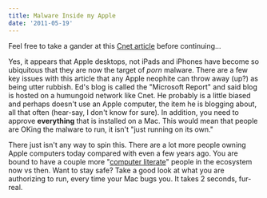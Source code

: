 ```yaml
---
title: Malware Inside my Apple
date: '2011-05-19'
---
```


Feel free to take a gander at this [Cnet
article](http://www.zdnet.com/blog/bott/crying-wolf-apple-support-forums-confirm-malware-explosion/3351)
before continuing...

Yes, it appears that Apple desktops, not iPads and iPhones have become so
ubiquitous that they are now the target of _porn_ malware. There are a few key
issues with this article that any Apple neophite can throw away (up?) as being
utter rubbish. Ed's blog is called the "Microsoft Report" and said blog is
hosted on a humungoid network like Cnet. He probably is a little biased and
perhaps doesn't use an Apple computer, the item he is blogging about, all that
often (hear-say, I don't know for sure). In addition, you need to approve
__everything__ that is installed on a Mac. This would mean that people are
OKing the malware to run, it isn't "just running on its own."

There just isn't any way to spin this. There are a lot more people owning Apple
computers today compared with even a few years ago. You are bound to have
a couple more "[computer literate](http://yfrog.com/h06wreoxj)" people in the
ecosystem now vs then. Want to stay safe? Take a good look at what you are
authorizing to run, every time your Mac bugs you. It takes 2 seconds, fur-real.

